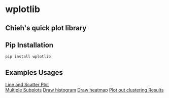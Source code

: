 # wplotlib
## Chieh's quick plot library
## Pip Installation
```sh
pip install wplotlib
```

## Examples Usages
[Line and Scatter Plot](https://github.com/endsley/wPlotLib/blob/main/examples/ipynb/draw_lines_scatter.ipynb) \
[Multiple Subplots](https://github.com/endsley/wPlotLib/blob/main/examples/ipynb/multiple_subplots.ipynb) 
[Draw histogram](https://github.com/endsley/wPlotLib/blob/main/examples/ipynb/histogram.ipynb) 
[Draw heatmap](https://github.com/endsley/wPlotLib/blob/main/examples/ipynb/heatmap.ipynb) 
[Plot out clustering Results](https://github.com/endsley/wPlotLib/blob/main/examples/ipynb/plot_cluster_results.ipynb) 

